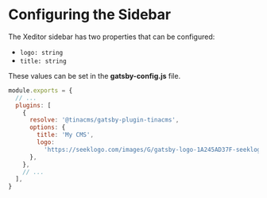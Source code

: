 # Configuring the Sidebar

The Xeditor sidebar has two properties that can be configured:

- `logo: string`
- `title: string`

These values can be set in the **gatsby-config.js** file.

```javascript
module.exports = {
  // ...
  plugins: [
    {
      resolve: '@tinacms/gatsby-plugin-tinacms',
      options: {
        title: 'My CMS',
        logo:
          'https://seeklogo.com/images/G/gatsby-logo-1A245AD37F-seeklogo.com.png',
      },
    },
    // ...
  ],
}
```
